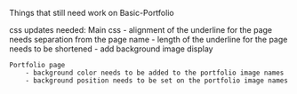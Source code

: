Things that still need work on Basic-Portfolio

css updates needed:
	Main css
		- alignment of the underline for the page needs separation from the page name
		- length of the underline for the page needs to be shortened
		- add background image display
		
	Portfolio page
		- background color needs to be added to the portfolio image names
		- background position needs to be set on the portfolio image names

	